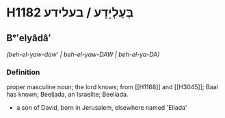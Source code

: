 # H1182 בְּעֶלְיָדָע / בעלידע

## Bᵉʻelyâdâʻ

_(beh-el-yaw-daw' | beh-el-yaw-DAW | beh-el-ya-DA)_

### Definition

proper masculine noun; the lord knows; from [[H1168]] and [[H3045]]; Baal has known; Beeljada, an Israelite; Beeliada.

- a son of David, born in Jerusalem, elsewhere named 'Eliada'
